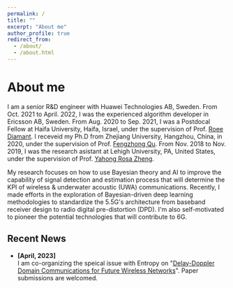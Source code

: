 ```yaml
---
permalink: /
title: ""
excerpt: "About me"
author_profile: true
redirect_from: 
  - /about/
  - /about.html
---
```

# <i class="fa fa-cog fa-fw"></i> About me #


I am a senior R&D engineer with Huawei Technologies AB, Sweden. From Oct. 2021 to April. 2022, I was the experienced algorithm developer in Ericsson AB, Sweden. From Aug. 2020 to Sep. 2021, I was a Postdocal Fellow at Haifa University, Haifa, Israel, under the supervision of Prof. [Roee Diamant](https://sites.google.com/edu.haifa.ac.il/anl/personnel?authuser=0). I receveid my Ph.D from Zhejiang University, Hangzhou, China, in 2020, under the supervision of Prof. [Fengzhong Qu](https://person.zju.edu.cn/jimqufz). From Nov. 2018 to Nov. 2019, I was the research asistant at Lehigh University, PA, United States, under the supervision of Prof. [Yahong Rosa Zheng](https://www.lehigh.edu/~yrz218/). 

My research focuses on how to use Bayesian theory and AI to improve the capability of 
signal detection and estimation process that will determine the KPI of wireless \& 
underwater acoustic (UWA)
communications. Recently, I made efforts in the exploration of Bayesian-driven 
deep learning methodologies to standardize the 5.5G's architecture from baseband 
receiver design to radio digital pre-distortion (DPD). I'm also self-motivated
to pioneer the potential technologies that will contribute to 6G. 


## <i class="fa fa-fw fa-rss "></i> Recent News ##

<ul style="width: auto; height: 300px; overflow: auto">
  <li> <b>[April, 2023]</b> </li> I am co-organizing the speical issue with Entropy on "<a href="https://www.mdpi.com/journal/entropy/special_issues/51K2RU21G0">Delay-Doppler Domain Communications for Future Wireless Networks</a>". Paper submissions are welcomed.
  
  
  
</ul>


<script type="text/javascript" id="clustrmaps" src="//clustrmaps.com/map_v2.js?d=6mvpb1Ly4MhQdRl6uSzi4pd20OMLKp9iFJrs_8CdZUc&cl=ffffff&w=a"></script>
